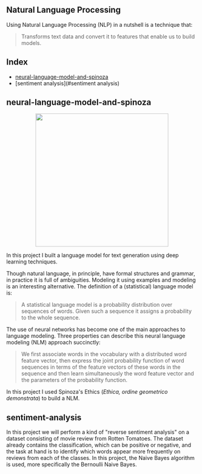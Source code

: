 ## Natural Language Processing

Using Natural Language Processing (NLP) in a nutshell is a technique that:

> Transforms text data and convert it to features that enable us to build models.


## Index

* [neural-language-model-and-spinoza](#neural-language-model-and-spinoza)
* [sentiment analysis](#sentiment analysis)


## neural-language-model-and-spinoza

<p align="center">
<img src="https://github.com/marcotav/natural-language-processing/blob/master/neural-language-model-and-spinoza/images/Spinoza.jpg" width="350"/>   
</p> 

In this project I built a language model for text generation using deep learning techniques. 

Though natural language, in principle, have formal structures and grammar, in practice it is full of ambiguities. Modeling it using examples and modeling is an interesting alternative. The definition of a (statistical) language model is:

> A statistical language model is a probability distribution over sequences of words. Given such a sequence it assigns a probability to the whole sequence.

The use of neural networks has become one of the main approaches to language modeling. Three properties can describe this neural language modeling (NLM) approach succinctly:

> We first associate words in the vocabulary with a distributed word feature vector, then express the joint probability function of word sequences in terms of the feature vectors of these words in the sequence and then learn simultaneously the word feature vector and the parameters of the probability function.

In this project I used Spinoza's Ethics (*Ethica, ordine geometrico demonstrata*) to build a NLM.

## sentiment-analysis

In this project we will perform a kind of "reverse sentiment analysis" on a dataset consisting of movie review from Rotten Tomatoes. The dataset already contains the classification, which can be positive or negative, and the task at hand is to identify which words appear more frequently on reviews from each of the classes. In this project, the Naive Bayes algorithm is used, more specifically the Bernoulli Naive Bayes.
